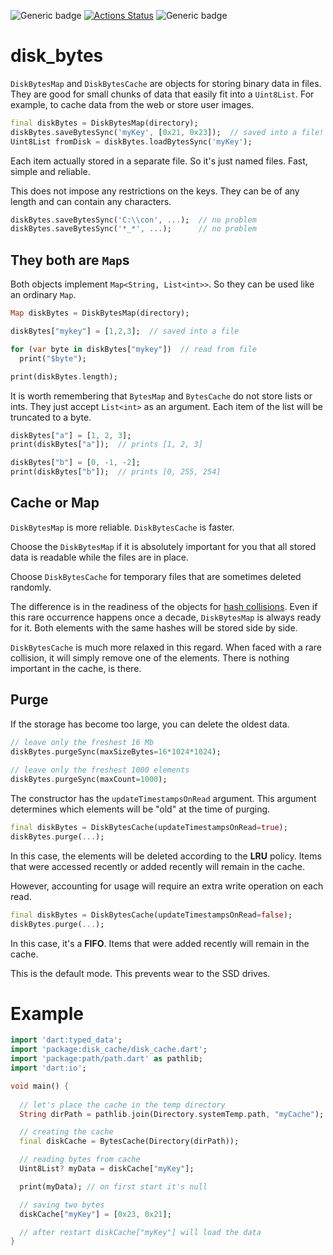 ![Generic badge](https://img.shields.io/badge/status-draft-red.svg)
[![Actions Status](https://github.com/rtmigo/dart_disk_cache/workflows/unittest/badge.svg?branch=master)](https://github.com/rtmigo/dart_disk_cache/actions)
![Generic badge](https://img.shields.io/badge/tested_on-Windows_|_MacOS_|_Ubuntu-blue.svg)

# disk_bytes

`DiskBytesMap` and `DiskBytesCache` are objects for storing binary data in files. They are good for
small chunks of data that easily fit into a `Uint8List`. For example, to cache data from the web or
store user images.

``` dart
final diskBytes = DiskBytesMap(directory);
diskBytes.saveBytesSync('myKey', [0x21, 0x23]);  // saved into a file!
Uint8List fromDisk = diskBytes.loadBytesSync('myKey'); 
```

Each item actually stored in a separate file. So it's just named files. Fast, simple and reliable.

This does not impose any restrictions on the keys. They can be of any length and can contain any
characters.

``` dart
diskBytes.saveBytesSync('C:\\con', ...);  // no problem
diskBytes.saveBytesSync('*_*', ...);      // no problem
```

## They both are `Map`s

Both objects implement `Map<String, List<int>>`. So they can be used like an ordinary `Map`.

``` dart
Map diskBytes = DiskBytesMap(directory);

diskBytes["mykey"] = [1,2,3];  // saved into a file 

for (var byte in diskBytes["mykey"])  // read from file
  print("$byte");

print(diskBytes.length);   
```

It is worth remembering that `BytesMap`
and `BytesCache` do not store lists or ints. They just accept `List<int>` as an argument. Each item
of the list will be truncated to a byte.

``` dart
diskBytes["a"] = [1, 2, 3];
print(diskBytes["a"]);  // prints [1, 2, 3]

diskBytes["b"] = [0, -1, -2];
print(diskBytes["b"]);  // prints [0, 255, 254]
```

## Cache or Map

`DiskBytesMap` is more reliable. `DiskBytesCache` is faster.

Choose the `DiskBytesMap` if it is absolutely important for you that all stored data is readable
while the files are in place.

Choose `DiskBytesCache` for temporary files that are sometimes deleted randomly.

The difference is in the readiness of the objects for
[hash collisions](https://en.wikipedia.org/wiki/Collision_(computer_science)). Even if this rare
occurrence happens once a decade, `DiskBytesMap` is always ready for it. Both elements with the same
hashes will be stored side by side.

`DiskBytesCache` is much more relaxed in this regard. When faced with a rare collision, it will
simply remove one of the elements. There is nothing important in the cache, is there.

## Purge

If the storage has become too large, you can delete the oldest data.

``` dart
// leave only the freshest 16 Mb
diskBytes.purgeSync(maxSizeBytes=16*1024*1024);
  
// leave only the freshest 1000 elements
diskBytes.purgeSync(maxCount=1000);              
```

The constructor has the `updateTimestampsOnRead` argument. This argument determines which elements
will be "old" at the time of purging.

``` dart
final diskBytes = DiskBytesCache(updateTimestampsOnRead=true);
diskBytes.purge(...);
```

In this case, the elements will be deleted according to the **LRU** policy. Items that were accessed
recently or added recently will remain in the cache.

However, accounting for usage will require an extra write operation on each read.

``` dart
final diskBytes = DiskBytesCache(updateTimestampsOnRead=false);
diskBytes.purge(...);
```

In this case, it's a **FIFO**. Items that were added recently will remain in the cache.

This is the default mode. This prevents wear to the SSD drives.

# Example

``` dart
import 'dart:typed_data';
import 'package:disk_cache/disk_cache.dart';
import 'package:path/path.dart' as pathlib;
import 'dart:io';

void main() {
  
  // let's place the cache in the temp directory
  String dirPath = pathlib.join(Directory.systemTemp.path, "myCache");

  // creating the cache
  final diskCache = BytesCache(Directory(dirPath));

  // reading bytes from cache
  Uint8List? myData = diskCache["myKey"];

  print(myData); // on first start it's null

  // saving two bytes
  diskCache["myKey"] = [0x23, 0x21];

  // after restart diskCache["myKey"] will load the data
}
```
